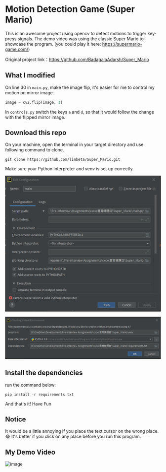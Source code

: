 # Motion Detection Game (Super Mario)

This is an awesome project using opencv to detect motions to trigger key-press signals.
The demo video was using the classic Super Mario to showcase the program.
(you could play it here: https://supermario-game.com/)

Original project link：https://github.com/BadagalaAdarsh/Super_Mario

## What I modified

On line 30 in ```main.py```, make the image flip, it's easier for me to control my motion on mirror image.
```Python
image = cv2.flip(image, 1)
```

In ```controls.py``` switch the keys ```a``` and ```d```, so that it would follow the change with the flipped mirror image.


## Download this repo

On your machine, open the terminal in your target directory and use following command to clone.
```buildoutcfg
git clone https://github.com/linbeta/Super_Mario.git
```

Make sure your Python interpreter and venv is set up correctly.

![image](https://github.com/linbeta/Super_Mario/blob/main/how_to/select_interpreter.png)

![image](https://github.com/linbeta/Super_Mario/blob/main/how_to/venv_setting.png)


## Install the dependencies

run the command below:
```buildoutcfg
pip install -r requirements.txt
```

And that's it! Have Fun

## Notice

It would be a little annoying if you place the text cursor on the wrong place. 😂
It's better if you click on any place before you run this program.

## My Demo Video

![image](https://github.com/linbeta/Super_Mario/blob/main/how_to/mario_demo%20%E2%80%90%20Made%20with%20Clipchamp.gif?raw=true)


